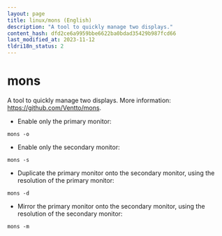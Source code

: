 ```yaml
---
layout: page
title: linux/mons (English)
description: "A tool to quickly manage two displays."
content_hash: dfd2ce6a9959bbe6622ba0bdad35429b987fcd66
last_modified_at: 2023-11-12
tldri18n_status: 2
---
```

# mons

A tool to quickly manage two displays.
More information: <https://github.com/Ventto/mons>.

- Enable only the primary monitor:

`mons -o`

- Enable only the secondary monitor:

`mons -s`

- Duplicate the primary monitor onto the secondary monitor, using the resolution of the primary monitor:

`mons -d`

- Mirror the primary monitor onto the secondary monitor, using the resolution of the secondary monitor:

`mons -m`
